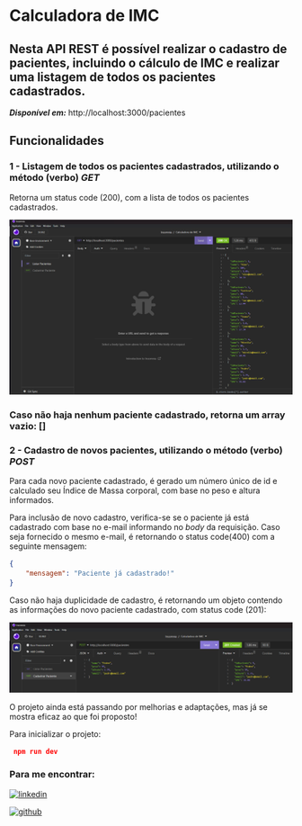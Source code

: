 # Calculadora de IMC
## Nesta API REST é possível realizar o cadastro de pacientes, incluindo o cálculo de IMC e realizar uma listagem de todos os pacientes cadastrados.


***Disponível em:***  http://localhost:3000/pacientes


## Funcionalidades

### 1 - Listagem de todos os pacientes cadastrados, utilizando o método (verbo) ***GET***
Retorna um status code (200), com a lista de todos os pacientes cadastrados.

![](https://github.com/Josialmeidas/calculadoraIMC/blob/main/listagemPacientes.png)

### Caso não haja nenhum paciente cadastrado, retorna um array vazio: []

### 2 - Cadastro de novos pacientes, utilizando o método (verbo) ***POST***
Para cada novo paciente cadastrado, é gerado um número único de id e calculado seu Índice de Massa corporal, com base no peso e altura informados.

Para inclusão de novo cadastro, verifica-se se o paciente já está cadastrado com base no e-mail informando no *body* da requisição.
Caso seja fornecido o mesmo e-mail, é retornando o status code(400) com a seguinte mensagem:

```json
{
	"mensagem": "Paciente já cadastrado!"
}
```

Caso não haja duplicidade de cadastro, é retornando um objeto contendo as informações do novo paciente cadastrado, com status code (201):

![](https://github.com/Josialmeidas/calculadoraIMC/blob/main/cadastroPaciente.png)


O projeto ainda está passando por melhorias e adaptações, mas já se mostra eficaz ao que foi proposto!

Para inicializar o projeto:

```json
 npm run dev
```

### Para me encontrar: 

[![linkedin](https://img.shields.io/badge/LinkedIn-0077B5?style=for-the-badge&logo=linkedin&logoColor=white)](https://www.linkedin.com/in/joziane-almeida-dev/)

[![github](https://img.shields.io/badge/GitHub-100000?style=for-the-badge&logo=github&logoColor=white)](https://github.com/Josialmeidas)


